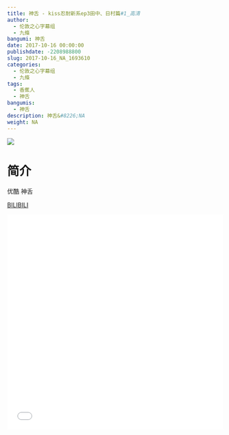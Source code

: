 ```yaml
---
title: 神舌 - kiss忍耐新系ep3田中、日村篇#1_高清
author: 
  - 伦敦之心字幕组
  - 九條
bangumi: 神舌
date: 2017-10-16 00:00:00
publishdate: -2208988800
slug: 2017-10-16_NA_1693610
categories: 
  - 伦敦之心字幕组
  - 九條
tags: 
  - 香蕉人
  - 神舌
bangumis: 
  - 神舌
description: 神舌&#8226;NA
weight: NA
---
```


![](https://i.imgur.com/TPedIXq.png)

# 简介  
优酷 神舌

  [BILIBILI](https://www.bilibili.com/video/av1693610/)


  <iframe src="//www.bilibili.com/html/html5player.html?cid=2585727&aid=1693610" width="100%" height="500" frameborder="0" allowfullscreen="allowfullscreen"></iframe>
